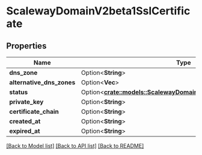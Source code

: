 # ScalewayDomainV2beta1SslCertificate

## Properties

Name | Type | Description | Notes
------------ | ------------- | ------------- | -------------
**dns_zone** | Option<**String**> |  | [optional]
**alternative_dns_zones** | Option<**Vec<String>**> |  | [optional]
**status** | Option<[**crate::models::ScalewayDomainV2beta1SslCertificateStatus**](scaleway.domain.v2beta1.SSLCertificate.Status.md)> |  | [optional]
**private_key** | Option<**String**> |  | [optional]
**certificate_chain** | Option<**String**> |  | [optional]
**created_at** | Option<**String**> |  | [optional]
**expired_at** | Option<**String**> |  | [optional]

[[Back to Model list]](../README.md#documentation-for-models) [[Back to API list]](../README.md#documentation-for-api-endpoints) [[Back to README]](../README.md)


